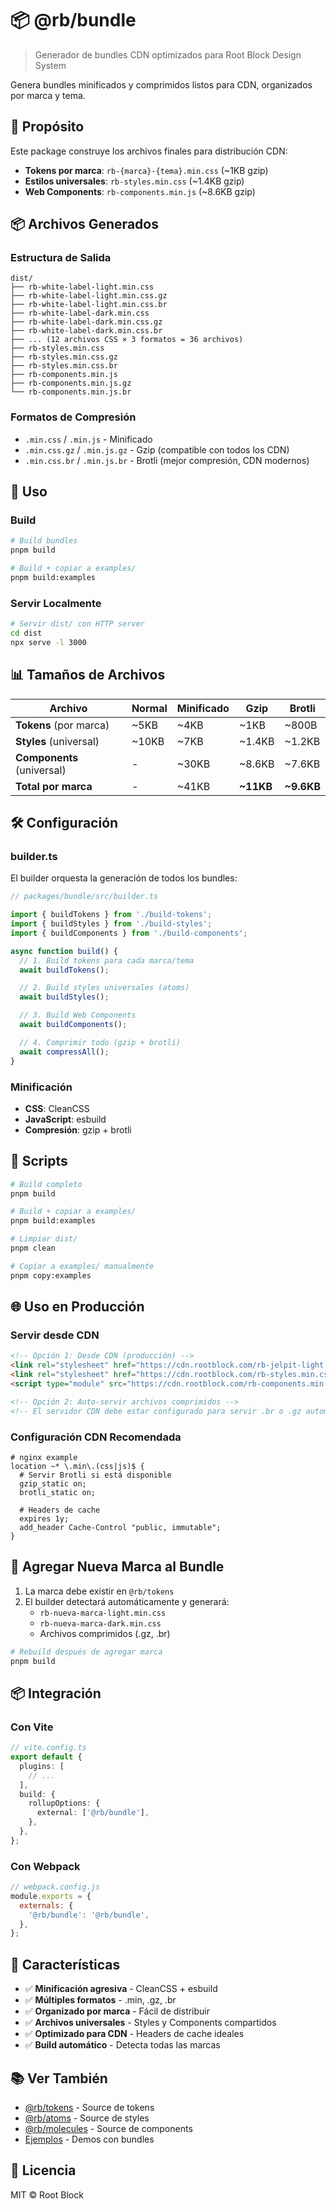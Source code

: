 # 📦 @rb/bundle

> Generador de bundles CDN optimizados para Root Block Design System

Genera bundles minificados y comprimidos listos para CDN, organizados por marca y tema.

## 🎯 Propósito

Este package construye los archivos finales para distribución CDN:

- **Tokens por marca**: `rb-{marca}-{tema}.min.css` (~1KB gzip)
- **Estilos universales**: `rb-styles.min.css` (~1.4KB gzip)
- **Web Components**: `rb-components.min.js` (~8.6KB gzip)

## 📦 Archivos Generados

### Estructura de Salida

```
dist/
├── rb-white-label-light.min.css
├── rb-white-label-light.min.css.gz
├── rb-white-label-light.min.css.br
├── rb-white-label-dark.min.css
├── rb-white-label-dark.min.css.gz
├── rb-white-label-dark.min.css.br
├── ... (12 archivos CSS × 3 formatos = 36 archivos)
├── rb-styles.min.css
├── rb-styles.min.css.gz
├── rb-styles.min.css.br
├── rb-components.min.js
├── rb-components.min.js.gz
└── rb-components.min.js.br
```

### Formatos de Compresión

- `.min.css` / `.min.js` - Minificado
- `.min.css.gz` / `.min.js.gz` - Gzip (compatible con todos los CDN)
- `.min.css.br` / `.min.js.br` - Brotli (mejor compresión, CDN modernos)

## 🚀 Uso

### Build

```bash
# Build bundles
pnpm build

# Build + copiar a examples/
pnpm build:examples
```

### Servir Localmente

```bash
# Servir dist/ con HTTP server
cd dist
npx serve -l 3000
```

## 📊 Tamaños de Archivos

| Archivo                    | Normal | Minificado | Gzip      | Brotli     |
| -------------------------- | ------ | ---------- | --------- | ---------- |
| **Tokens** (por marca)     | ~5KB   | ~4KB       | ~1KB      | ~800B      |
| **Styles** (universal)     | ~10KB  | ~7KB       | ~1.4KB    | ~1.2KB     |
| **Components** (universal) | -      | ~30KB      | ~8.6KB    | ~7.6KB     |
| **Total por marca**        | -      | ~41KB      | **~11KB** | **~9.6KB** |

## 🛠️ Configuración

### builder.ts

El builder orquesta la generación de todos los bundles:

```typescript
// packages/bundle/src/builder.ts

import { buildTokens } from './build-tokens';
import { buildStyles } from './build-styles';
import { buildComponents } from './build-components';

async function build() {
  // 1. Build tokens para cada marca/tema
  await buildTokens();

  // 2. Build styles universales (atoms)
  await buildStyles();

  // 3. Build Web Components
  await buildComponents();

  // 4. Comprimir todo (gzip + brotli)
  await compressAll();
}
```

### Minificación

- **CSS**: CleanCSS
- **JavaScript**: esbuild
- **Compresión**: gzip + brotli

## 📝 Scripts

```bash
# Build completo
pnpm build

# Build + copiar a examples/
pnpm build:examples

# Limpiar dist/
pnpm clean

# Copiar a examples/ manualmente
pnpm copy:examples
```

## 🌐 Uso en Producción

### Servir desde CDN

```html
<!-- Opción 1: Desde CDN (producción) -->
<link rel="stylesheet" href="https://cdn.rootblock.com/rb-jelpit-light.min.css" />
<link rel="stylesheet" href="https://cdn.rootblock.com/rb-styles.min.css" />
<script type="module" src="https://cdn.rootblock.com/rb-components.min.js"></script>

<!-- Opción 2: Auto-servir archivos comprimidos -->
<!-- El servidor CDN debe estar configurado para servir .br o .gz automáticamente -->
```

### Configuración CDN Recomendada

```nginx
# nginx example
location ~* \.min\.(css|js)$ {
  # Servir Brotli si está disponible
  gzip_static on;
  brotli_static on;

  # Headers de cache
  expires 1y;
  add_header Cache-Control "public, immutable";
}
```

## 🔧 Agregar Nueva Marca al Bundle

1. La marca debe existir en `@rb/tokens`
2. El builder detectará automáticamente y generará:
   - `rb-nueva-marca-light.min.css`
   - `rb-nueva-marca-dark.min.css`
   - Archivos comprimidos (.gz, .br)

```bash
# Rebuild después de agregar marca
pnpm build
```

## 📦 Integración

### Con Vite

```typescript
// vite.config.ts
export default {
  plugins: [
    // ...
  ],
  build: {
    rollupOptions: {
      external: ['@rb/bundle'],
    },
  },
};
```

### Con Webpack

```javascript
// webpack.config.js
module.exports = {
  externals: {
    '@rb/bundle': '@rb/bundle',
  },
};
```

## 🎯 Características

- ✅ **Minificación agresiva** - CleanCSS + esbuild
- ✅ **Múltiples formatos** - .min, .gz, .br
- ✅ **Organizado por marca** - Fácil de distribuir
- ✅ **Archivos universales** - Styles y Components compartidos
- ✅ **Optimizado para CDN** - Headers de cache ideales
- ✅ **Build automático** - Detecta todas las marcas

## 📚 Ver También

- [@rb/tokens](../tokens/README.md) - Source de tokens
- [@rb/atoms](../atoms/README.md) - Source de styles
- [@rb/molecules](../molecules/README.md) - Source de components
- [Ejemplos](../../examples/) - Demos con bundles

## 📄 Licencia

MIT © Root Block
